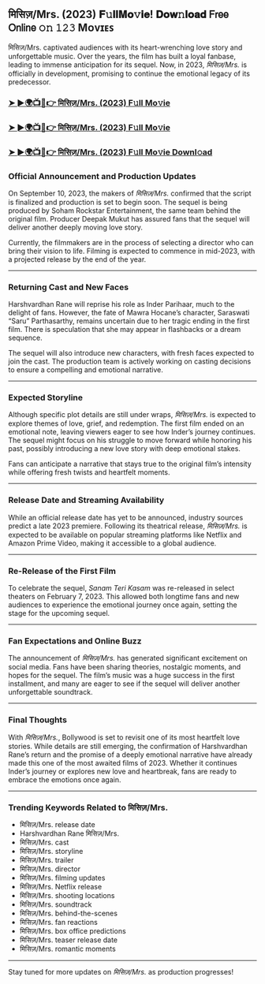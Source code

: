 ##  मिसिज़/Mrs. (2023) 𝐅𝚞𝐥𝐥𝐌𝐨𝚟𝐢𝐞! 𝐃𝐨𝐰𝚗𝐥𝐨𝐚𝐝 𝖥𝗋𝖾𝖾 𝖮𝗇𝗅𝗂𝗇𝖾 𝚘𝚗 𝟷𝟸𝟹 Mᴏᴠɪᴇꜱ

 मिसिज़/Mrs. captivated audiences with its heart-wrenching love story and unforgettable music. Over the years, the film has built a loyal fanbase, leading to immense anticipation for its sequel. Now, in 2023, *मिसिज़/Mrs.* is officially in development, promising to continue the emotional legacy of its predecessor.

### [➤ ►🌍📺📱👉   मिसिज़/Mrs. (2023) F𝚞ll Mo𝚟ie](https://t.co/mGWmMaCX9G)

### [➤ ►🌍📺📱👉   मिसिज़/Mrs. (2023) F𝚞ll Mo𝚟ie](https://t.co/mGWmMaCX9G)

### [➤ ►🌍📺📱👉   मिसिज़/Mrs. (2023) F𝚞ll Mo𝚟ie Downl𝚘ad](https://t.co/mGWmMaCX9G)

### **Official Announcement and Production Updates**

On September 10, 2023, the makers of *मिसिज़/Mrs.* confirmed that the script is finalized and production is set to begin soon. The sequel is being produced by Soham Rockstar Entertainment, the same team behind the original film. Producer Deepak Mukut has assured fans that the sequel will deliver another deeply moving love story.

Currently, the filmmakers are in the process of selecting a director who can bring their vision to life. Filming is expected to commence in mid-2023, with a projected release by the end of the year.

---

### **Returning Cast and New Faces**

Harshvardhan Rane will reprise his role as Inder Parihaar, much to the delight of fans. However, the fate of Mawra Hocane’s character, Saraswati “Saru” Parthasarthy, remains uncertain due to her tragic ending in the first film. There is speculation that she may appear in flashbacks or a dream sequence.

The sequel will also introduce new characters, with fresh faces expected to join the cast. The production team is actively working on casting decisions to ensure a compelling and emotional narrative.

---

### **Expected Storyline**

Although specific plot details are still under wraps, *मिसिज़/Mrs.* is expected to explore themes of love, grief, and redemption. The first film ended on an emotional note, leaving viewers eager to see how Inder’s journey continues. The sequel might focus on his struggle to move forward while honoring his past, possibly introducing a new love story with deep emotional stakes.

Fans can anticipate a narrative that stays true to the original film’s intensity while offering fresh twists and heartfelt moments.

---

### **Release Date and Streaming Availability**

While an official release date has yet to be announced, industry sources predict a late 2023 premiere. Following its theatrical release, *मिसिज़/Mrs.* is expected to be available on popular streaming platforms like Netflix and Amazon Prime Video, making it accessible to a global audience.

---

### **Re-Release of the First Film**

To celebrate the sequel, *Sanam Teri Kasam* was re-released in select theaters on February 7, 2023. This allowed both longtime fans and new audiences to experience the emotional journey once again, setting the stage for the upcoming sequel.

---

### **Fan Expectations and Online Buzz**

The announcement of *मिसिज़/Mrs.* has generated significant excitement on social media. Fans have been sharing theories, nostalgic moments, and hopes for the sequel. The film’s music was a huge success in the first installment, and many are eager to see if the sequel will deliver another unforgettable soundtrack.

---

### **Final Thoughts**

With *मिसिज़/Mrs.*, Bollywood is set to revisit one of its most heartfelt love stories. While details are still emerging, the confirmation of Harshvardhan Rane’s return and the promise of a deeply emotional narrative have already made this one of the most awaited films of 2023. Whether it continues Inder’s journey or explores new love and heartbreak, fans are ready to embrace the emotions once again.

---

### **Trending Keywords Related to मिसिज़/Mrs.**

- मिसिज़/Mrs. release date  
- Harshvardhan Rane मिसिज़/Mrs.  
- मिसिज़/Mrs. cast  
- मिसिज़/Mrs. storyline  
- मिसिज़/Mrs. trailer  
- मिसिज़/Mrs. director  
- मिसिज़/Mrs. filming updates  
- मिसिज़/Mrs. Netflix release  
- मिसिज़/Mrs. shooting locations  
- मिसिज़/Mrs. soundtrack  
- मिसिज़/Mrs. behind-the-scenes  
- मिसिज़/Mrs. fan reactions  
- मिसिज़/Mrs. box office predictions  
- मिसिज़/Mrs. teaser release date  
- मिसिज़/Mrs. romantic moments  

---

Stay tuned for more updates on *मिसिज़/Mrs.* as production progresses!
